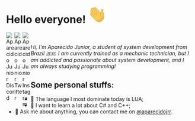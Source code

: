# Hello everyone! <img src="https://github.com/juninhoxked/juninhoxked/blob/main/assets/hello.gif" width="50"/>
<a href="https://discord.gg/TFuVjWPzzz">
  <img align="left" alt="Aparecido Junior Discord" width="22px" src="https://cdn.jsdelivr.net/npm/simple-icons@v3/icons/discord.svg" />
</a>
<a href="https://twitter.com/aparecidojrr">
  <img align="left" alt="Aparecido Junior Twitter" width="22px" src="https://cdn.jsdelivr.net/npm/simple-icons@v3/icons/twitter.svg" />
</a>
<a href="https://www.instagram.com/aparecido.jr/">
  <img align="left" alt="Aparecido Junior Instagram" width="22px" src="https://cdn.jsdelivr.net/npm/simple-icons@v3/icons/instagram.svg" />
</a>
<br />

_Hi, I'm Aparecido Junior, a student of system development from Brazil 🇧🇷. I am currently trained as a mechanic technician, but I am addicted and passionate about system development, and I am always studying programming!_

<h2> Some personal stuffs: </h2> 
<ul>
  <li>📗 The language I most dominate today is LUA;</li>
  <li>📘 I want to learn a lot about C# and C++;</li>
  <li>💬 Ask me about anything, you can contact me on <a href="https://twitter.com/aparecidojrr">@aparecidojrr</a>.</li>
</ul>
